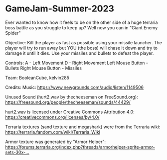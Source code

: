 # GameJam-Summer-2023

Ever wanted to know how it feels to be on the other side of a huge terraria boss battle as you struggle to keep up? Well now you can in "Giant Enemy Spider"

Objective:
Kill the player as fast as possible using your missile launcher. The player will try to run away but YOU (the boss) will chase it down and try to damage it until it dies. Use your missiles and bullets to defeat the player.

Controls:
A - Left Movement
D - Right Movement
Left Mouse Button - Bullets
Right Mouse Button - Missiles

Team:
BooleanCube, kelvin285

Credits:
Music: https://www.newgrounds.com/audio/listen/1149506


Unused Sound (hurt2.wav by thecheeseman on FreeSound.org): https://freesound.org/people/thecheeseman/sounds/44429/​

hurt2.wav is licensed under Creative Commons Attribution 4.0: https://creativecommons.org/licenses/by/4.0/​

Terraria textures (sand texture and megashark) were from the Terraria wiki: https://terraria.fandom.com/wiki/Terraria_Wiki​

Armor texture was generated by "Armor Helper": https://forums.terraria.org/index.php?threads/armorhelper-sprite-armor-sets-30x-...​


